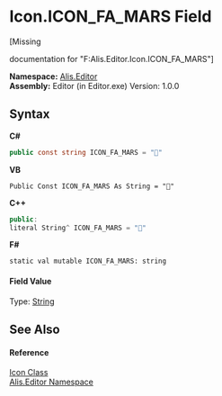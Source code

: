# Icon.ICON_FA_MARS Field
 

\[Missing <summary> documentation for "F:Alis.Editor.Icon.ICON_FA_MARS"\]

**Namespace:**&nbsp;<a href="b150ade4-39de-a232-5f06-d3cdc1b2c538">Alis.Editor</a><br />**Assembly:**&nbsp;Editor (in Editor.exe) Version: 1.0.0

## Syntax

**C#**<br />
``` C#
public const string ICON_FA_MARS = ""
```

**VB**<br />
``` VB
Public Const ICON_FA_MARS As String = ""
```

**C++**<br />
``` C++
public:
literal String^ ICON_FA_MARS = ""
```

**F#**<br />
``` F#
static val mutable ICON_FA_MARS: string
```


#### Field Value
Type: <a href="https://docs.microsoft.com/dotnet/api/system.string" target="_blank">String</a>

## See Also


#### Reference
<a href="cc0f883c-67f8-f772-c6d7-a60b129f22a7">Icon Class</a><br /><a href="b150ade4-39de-a232-5f06-d3cdc1b2c538">Alis.Editor Namespace</a><br />